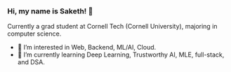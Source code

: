 ### Hi, my name is Saketh! 👋
Currently a grad student at Cornell Tech (Cornell University), majoring in computer science.

- 👀 I’m interested in Web, Backend, ML/AI, Cloud.
- 🌱 I’m currently learning Deep Learning, Trustworthy AI, MLE, full-stack, and DSA.
